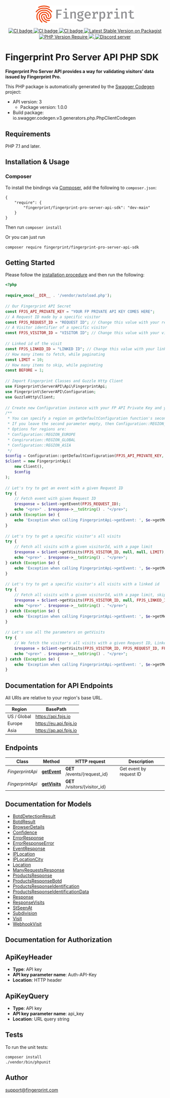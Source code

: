 <p align="center">
    <a href="https://fingerprint.com">
        <picture>
            <source media="(prefers-color-scheme: dark)" srcset="https://raw.githubusercontent.com/fingerprintjs/fingerprint-pro-server-api-php-sdk/main/.github/resources/logo_light.svg" />
            <source media="(prefers-color-scheme: light)" srcset="https://raw.githubusercontent.com/fingerprintjs/fingerprint-pro-server-api-php-sdk/main/.github/resources/logo_dark.svg" />
            <img src="https://raw.githubusercontent.com/fingerprintjs/fingerprint-pro-server-api-php-sdk/main/.github/resources/logo_light.svg" alt="Fingerprint logo" width="312px" />
        </picture>
    </a>
</p>
<p align="center">
    <a href="https://github.com/fingerprintjs/fingerprint-pro-server-api-php-sdk/actions/workflows/release.yml">
        <img src="https://github.com/fingerprintjs/fingerprint-pro-server-api-php-sdk/actions/workflows/release.yml/badge.svg" alt="CI badge" />
    </a>
    <a href="https://github.com/fingerprintjs/fingerprint-pro-server-api-php-sdk/actions/workflows/test.yml">
        <img src="https://github.com/fingerprintjs/fingerprint-pro-server-api-php-sdk/actions/workflows/test.yml/badge.svg" alt="CI badge" />
    </a>
    <a href="https://github.com/fingerprintjs/fingerprint-pro-server-api-php-sdk/actions/workflows/functional.yml">
        <img src="https://github.com/fingerprintjs/fingerprint-pro-server-api-php-sdk/actions/workflows/functional.yml/badge.svg" alt="CI badge" />
    </a>
    <a href="https://packagist.org/packages/fingerprint/fingerprint-pro-server-api-sdk">
        <img src="https://poser.pugx.org/fingerprint/fingerprint-pro-server-api-sdk/v" alt="Latest Stable Version on Packagist">
    </a>
    <a href="https://packagist.org/packages/fingerprint/fingerprint-pro-server-api-sdk">
        <img src="http://poser.pugx.org/fingerprint/fingerprint-pro-server-api-sdk/require/php" alt="PHP Version Require">
    </a>
    <a href="https://opensource.org/licenses/MIT">
        <img src="https://img.shields.io/:license-mit-blue.svg?style=flat"/>
    </a>
    <a href="https://discord.gg/39EpE2neBg">
        <img src="https://img.shields.io/discord/852099967190433792?style=logo&label=Discord&logo=Discord&logoColor=white" alt="Discord server">
    </a>
</p>

# Fingerprint Pro Server API PHP SDK
**Fingerprint Pro Server API provides a way for validating visitors’ data issued by Fingerprint Pro.**

This PHP package is automatically generated by the [Swagger Codegen](https://github.com/swagger-api/swagger-codegen) project:

- API version: 3
    - Package version: 1.0.0
- Build package: io.swagger.codegen.v3.generators.php.PhpClientCodegen

## Requirements

PHP 7.1 and later.

## Installation & Usage
### Composer

To install the bindings via [Composer](http://getcomposer.org/), add the following to `composer.json`:

```
{
    "require": {
        "fingerprint/fingerprint-pro-server-api-sdk": "dev-main"
    }
}
```

Then run `composer install`

Or you can just run

`composer require fingerprint/fingerprint-pro-server-api-sdk`

## Getting Started

Please follow the [installation procedure](#installation--usage) and then run the following:

```php
<?php

require_once(__DIR__ . '/vendor/autoload.php');

// Our Fingerprint API Secret
const FPJS_API_PRIVATE_KEY = "YOUR FP PRIVATE API KEY COMES HERE";
// A Request ID made by a specific visitor
const FPJS_REQUEST_ID = "REQUEST ID"; // Change this value with your request id
// A Visitor identifier of a specific visitor
const FPJS_VISITOR_ID = "VISITOR ID"; // Change this value with your visitor id

// Linked id of the visit
const FPJS_LINKED_ID = "LINKED ID"; // Change this value with your linked id
// How many items to fetch, while paginating
const LIMIT = 10;
// How many items to skip, while paginating
const BEFORE = 1;

// Import Fingerprint Classes and Guzzle Http Client
use Fingerprint\ServerAPI\Api\FingerprintApi;
use Fingerprint\ServerAPI\Configuration;
use GuzzleHttp\Client;

// Create new Configuration instance with your FP API Private Key and your FP API Region.
/**
 * You can specify a region on getDefaultConfiguration function's second parameter
 * If you leave the second parameter empty, then Configuration::REGION_GLOBAL will be used as a region
 * Options for regions are:
 * Configuration::REGION_EUROPE
 * Congiruration::REGION_GLOBAL
 * Configuration::REGION_ASIA
 */
$config = Configuration::getDefaultConfiguration(FPJS_API_PRIVATE_KEY, Configuration::REGION_EUROPE);
$client = new FingerprintApi(
    new Client(),
    $config
);

// Let's try to get an event with a given Request ID
try {
    // Fetch event with given Request ID
    $response = $client->getEvent(FPJS_REQUEST_ID);
    echo "<pre>" . $response->__toString() . "</pre>";
} catch (Exception $e) {
    echo 'Exception when calling FingerprintApi->getEvent: ', $e->getMessage(), PHP_EOL;
}

// Let's try to get a specific visitor's all visits
try {
    // Fetch all visits with a given visitorId, with a page limit
    $response = $client->getVisits(FPJS_VISITOR_ID, null, null, LIMIT);
    echo "<pre>" . $response->__toString() . "</pre>";
} catch (Exception $e) {
    echo 'Exception when calling FingerprintApi->getEvent: ', $e->getMessage(), PHP_EOL;
}

// Let's try to get a specific visitor's all visits with a linked id
try {
    // Fetch all visits with a given visitorId, with a page limit, skipping the first visit
    $response = $client->getVisits(FPJS_VISITOR_ID, null, FPJS_LINKED_ID, LIMIT, BEFORE);
    echo "<pre>" . $response->__toString() . "</pre>";
} catch (Exception $e) {
    echo 'Exception when calling FingerprintApi->getEvent: ', $e->getMessage(), PHP_EOL;
}

// Let's use all the parameters on getVisits
try {
    // We fetch the visitor's all visits with a given Request ID, Linked ID with a page limit while skipping the first visit
    $response = $client->getVisits(FPJS_VISITOR_ID, FPJS_REQUEST_ID, FPJS_LINKED_ID, LIMIT, BEFORE);
    echo "<pre>" . $response->__toString() . "</pre>";
} catch (Exception $e) {
    echo 'Exception when calling FingerprintApi->getEvent: ', $e->getMessage(), PHP_EOL;
}

```

## Documentation for API Endpoints

All URIs are relative to your region's base URL.

| Region      | BasePath               |
|-------------|------------------------|
| US / Global | https://api.fpjs.io    |
| Europe      | https://eu.api.fpjs.io |
| Asia        | https://ap.api.fpjs.io |

## Endpoints


Class | Method | HTTP request | Description
------------ | ------------- | ------------- | -------------
*FingerprintApi* | [**getEvent**](docs/Api/FingerprintApi.md#getevent) | **GET** /events/{request_id} | Get event by request ID
*FingerprintApi* | [**getVisits**](docs/Api/FingerprintApi.md#getvisits) | **GET** /visitors/{visitor_id} | 

## Documentation for Models

 - [BotdDetectionResult](docs/Model/BotdDetectionResult.md)
 - [BotdResult](docs/Model/BotdResult.md)
 - [BrowserDetails](docs/Model/BrowserDetails.md)
 - [Confidence](docs/Model/Confidence.md)
 - [ErrorResponse](docs/Model/ErrorResponse.md)
 - [ErrorResponseError](docs/Model/ErrorResponseError.md)
 - [EventResponse](docs/Model/EventResponse.md)
 - [IPLocation](docs/Model/IPLocation.md)
 - [IPLocationCity](docs/Model/IPLocationCity.md)
 - [Location](docs/Model/Location.md)
 - [ManyRequestsResponse](docs/Model/ManyRequestsResponse.md)
 - [ProductsResponse](docs/Model/ProductsResponse.md)
 - [ProductsResponseBotd](docs/Model/ProductsResponseBotd.md)
 - [ProductsResponseIdentification](docs/Model/ProductsResponseIdentification.md)
 - [ProductsResponseIdentificationData](docs/Model/ProductsResponseIdentificationData.md)
 - [Response](docs/Model/Response.md)
 - [ResponseVisits](docs/Model/ResponseVisits.md)
 - [StSeenAt](docs/Model/StSeenAt.md)
 - [Subdivision](docs/Model/Subdivision.md)
 - [Visit](docs/Model/Visit.md)
 - [WebhookVisit](docs/Model/WebhookVisit.md)

## Documentation for Authorization


## ApiKeyHeader

- **Type**: API key
- **API key parameter name**: Auth-API-Key
- **Location**: HTTP header

## ApiKeyQuery

- **Type**: API key
- **API key parameter name**: api_key
- **Location**: URL query string


## Tests

To run the unit tests:

```
composer install
./vendor/bin/phpunit
```

## Author

support@fingerprint.com

